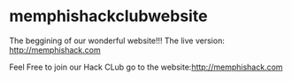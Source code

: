 # memphishackclubwebsite
The beggining of our wonderful website!!!
The live version:
http://memphishack.com

Feel Free to join our Hack CLub go to the website:http://memphishack.com
